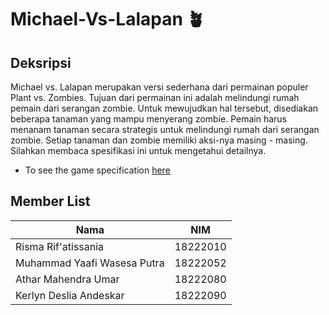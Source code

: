# Michael-Vs-Lalapan 🪴

## Deksripsi
Michael vs. Lalapan merupakan versi sederhana dari permainan populer Plant vs. Zombies. Tujuan dari permainan ini adalah melindungi rumah pemain dari serangan zombie. Untuk mewujudkan hal tersebut, disediakan beberapa tanaman yang mampu menyerang zombie. Pemain harus menanam tanaman secara strategis untuk melindungi rumah dari serangan zombie. Setiap tanaman dan zombie memiliki aksi-nya masing - masing. Silahkan membaca spesifikasi ini untuk mengetahui detailnya.

- To see the game specification [here](https://docs.google.com/document/d/19BsdEXRQh0wSgIis_oG5bRA8q5vD2_yU0hlC-VuJ-UI/edit)


## Member List
|            Nama             |    NIM    |    
|-----------------------------|-----------|
| Risma Rif'atissania         | 18222010  | 
| Muhammad Yaafi Wasesa Putra | 18222052  | 
| Athar Mahendra Umar         | 18222080  | 
| Kerlyn Deslia Andeskar      | 18222090  |
